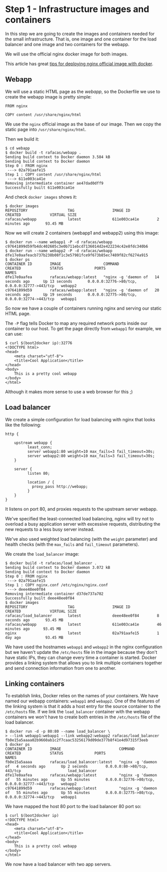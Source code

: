 # Step 1 - Infrastructure images and containers

In this step we are going to create the images and containers needed for the small infrastructure. That is, one image and one container for the load balancer and one image and two containers for the webapp.

We will use the official nginx docker image for both images.

This article has great [tips for deploying nginx official image with docker](https://blog.docker.com/2015/04/tips-for-deploying-nginx-official-image-with-docker/).

## Webapp 

We will use a static HTML page as the *webapp*, so the Dockerfile we use to create the webapp image is pretty simple:

```
FROM nginx

COPY content /usr/share/nginx/html
```

We use the ```nginx``` official image as the base of our image. Then we copy the static page into ```/usr/share/nginx/html```.

Then we build it:

```
$ cd webapp
$ docker build -t rafacas/webapp .
Sending build context to Docker daemon 3.584 kB
Sending build context to Docker daemon
Step 0 : FROM nginx
 ---> 02a791aafe15
Step 1 : COPY content /usr/share/nginx/html
 ---> 611e003ca41e
Removing intermediate container ae47dad0dff9
Successfully built 611e003ca41e
```

And check ```docker images``` shows it:

```
$ docker images
REPOSITORY                  TAG                 IMAGE ID            CREATED             VIRTUAL SIZE
rafacas/webapp              latest              611e003ca41e        2 minutes ago       93.45 MB
```

Now we will create 2 containers (webapp1 and webapp2) using this image:

```
$ docker run --name webapp1 -P -d rafacas/webapp
c97641899d59fb4dc402605c3e0b711ebcd7136014d2e422234c42e8fdc340b6
$ docker run --name webapp2 -P -d rafacas/webapp
dfe17e0aafeacb737b238b08f1c3e57981fce9f673b85ec7489f82cf6274a915
$ docker ps
CONTAINER ID        IMAGE                   COMMAND                CREATED             STATUS              PORTS                                           NAMES
dfe17e0aafea        rafacas/webapp:latest   "nginx -g 'daemon of   14 seconds ago      Up 13 seconds       0.0.0.0:32776->80/tcp, 0.0.0.0:32777->443/tcp   webapp2
c97641899d59        rafacas/webapp:latest   "nginx -g 'daemon of   20 seconds ago      Up 19 seconds       0.0.0.0:32775->80/tcp, 0.0.0.0:32774->443/tcp   webapp1
```

So now we have a couple of containers running nginx and serving our static HTML page.

The ```-P``` flag tells Docker to map any required network ports inside our container to our host. To get the page directly from ```webapp1``` for example, we can use:

```
$ curl $(boot2docker ip):32776
<!DOCTYPE html>
<head>
    <meta charset="utf-8">
    <title>Cool Application</title>
</head>
<body>
    This is a pretty cool webapp
</body>
</html>
``` 

Although it makes more sense to use a web browser for this ;)

## Load balancer 

We create a simple configuration for load balancing with nginx that looks like the following:

```
http {

    upstream webapp {
          least_conn;
          server webapp1:80 weight=10 max_fails=3 fail_timeout=30s;
          server webapp2:80 weight=10 max_fails=3 fail_timeout=30s;
    }

    server {
          listen 80;

          location / {
            proxy_pass http://webapp;
          }
    }
}
```

It listens on port 80, and proxies requests to the upstream server webapp.

We've specified the least-connected load balancing, nginx will try not to overload a busy application server with excessive requests, distributing the new requests to a less busy server instead.

We've also used weighted load balancing (with the ```weight``` parameter) and health checks (with the ```max_fails``` and ```fail_timeout``` parameters).

We create the ```load_balancer``` image:

```
$ docker build -t rafacas/load_balancer .
Sending build context to Docker daemon 3.072 kB
Sending build context to Docker daemon
Step 0 : FROM nginx
 ---> 02a791aafe15
Step 1 : COPY nginx.conf /etc/nginx/nginx.conf
 ---> deee48ee0f84
Removing intermediate container d37de737a702
Successfully built deee48ee0f84
$ docker images
REPOSITORY                  TAG                 IMAGE ID            CREATED             VIRTUAL SIZE
rafacas/load_balancer       latest              deee48ee0f84        8 seconds ago       93.45 MB
rafacas/webapp              latest              611e003ca41e        46 minutes ago      93.45 MB
nginx                       latest              02a791aafe15        1 day ago           93.45 MB
```

We have used the hostnames ```webapp1``` and ```webapp2``` in the nginx configuration but we haven't update the ```/etc/hosts``` file in the image because they don't have static IPs, they can change every time a container is started. Docker provides a linking system that allows you to link multiple containers together and send connection information from one to another.

## Linking containers

To establish links, Docker relies on the names of your containers. We have named our webapp containers: ```webapp1``` and ```webapp2```. One of the features of the linking system is that it adds a host entry for the source container to the ```/etc/hosts``` file. If we link the ```load_balancer``` container with the webapp containers we won't have to create both entries in the ```/etc/hosts``` file of the load balancer.

```
$ docker run -d -p 80:80 --name load_balancer \
> --link webapp1:webapp1 --link webapp2:webapp2 rafacas/load_balancer
fb0e15a5aaaa02b9660ab1c2f7caac53256179d09de377b8f41e4d97315f3eeb
$ docker ps
CONTAINER ID        IMAGE                          COMMAND                CREATED             STATUS              PORTS                                           NAMES
fb0e15a5aaaa        rafacas/load_balancer:latest   "nginx -g 'daemon of   4 seconds ago       Up 2 seconds        0.0.0.0:80->80/tcp, 443/tcp                     load_balancer
dfe17e0aafea        rafacas/webapp:latest          "nginx -g 'daemon of   55 minutes ago      Up 55 minutes       0.0.0.0:32776->80/tcp, 0.0.0.0:32777->443/tcp   webapp2
c97641899d59        rafacas/webapp:latest          "nginx -g 'daemon of   55 minutes ago      Up 55 minutes       0.0.0.0:32775->80/tcp, 0.0.0.0:32774->443/tcp   webapp1
```

We have mapped the host 80 port to the load balancer 80 port so:

```
$ curl $(boot2docker ip)
<!DOCTYPE html>
<head>
    <meta charset="utf-8">
    <title>Cool Application</title>
</head>
<body>
    This is a pretty cool webapp
</body>
</html>
```

We now have a load balancer with two app servers.

